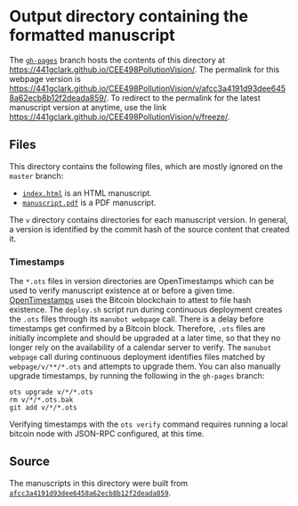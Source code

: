 # Output directory containing the formatted manuscript

The [`gh-pages`](https://github.com/441gclark/CEE498PollutionVision/tree/gh-pages) branch hosts the contents of this directory at <https://441gclark.github.io/CEE498PollutionVision/>.
The permalink for this webpage version is <https://441gclark.github.io/CEE498PollutionVision/v/afcc3a4191d93dee6458a62ecb8b12f2deada859/>.
To redirect to the permalink for the latest manuscript version at anytime, use the link <https://441gclark.github.io/CEE498PollutionVision/v/freeze/>.

## Files

This directory contains the following files, which are mostly ignored on the `master` branch:

+ [`index.html`](index.html) is an HTML manuscript.
+ [`manuscript.pdf`](manuscript.pdf) is a PDF manuscript.

The `v` directory contains directories for each manuscript version.
In general, a version is identified by the commit hash of the source content that created it.

### Timestamps

The `*.ots` files in version directories are OpenTimestamps which can be used to verify manuscript existence at or before a given time.
[OpenTimestamps](https://opentimestamps.org/) uses the Bitcoin blockchain to attest to file hash existence.
The `deploy.sh` script run during continuous deployment creates the `.ots` files through its `manubot webpage` call.
There is a delay before timestamps get confirmed by a Bitcoin block.
Therefore, `.ots` files are initially incomplete and should be upgraded at a later time, so that they no longer rely on the availability of a calendar server to verify.
The `manubot webpage` call during continuous deployment identifies files matched by `webpage/v/**/*.ots` and attempts to upgrade them.
You can also manually upgrade timestamps, by running the following in the `gh-pages` branch:

```shell
ots upgrade v/*/*.ots
rm v/*/*.ots.bak
git add v/*/*.ots
```

Verifying timestamps with the `ots verify` command requires running a local bitcoin node with JSON-RPC configured, at this time.

## Source

The manuscripts in this directory were built from
[`afcc3a4191d93dee6458a62ecb8b12f2deada859`](https://github.com/441gclark/CEE498PollutionVision/commit/afcc3a4191d93dee6458a62ecb8b12f2deada859).
